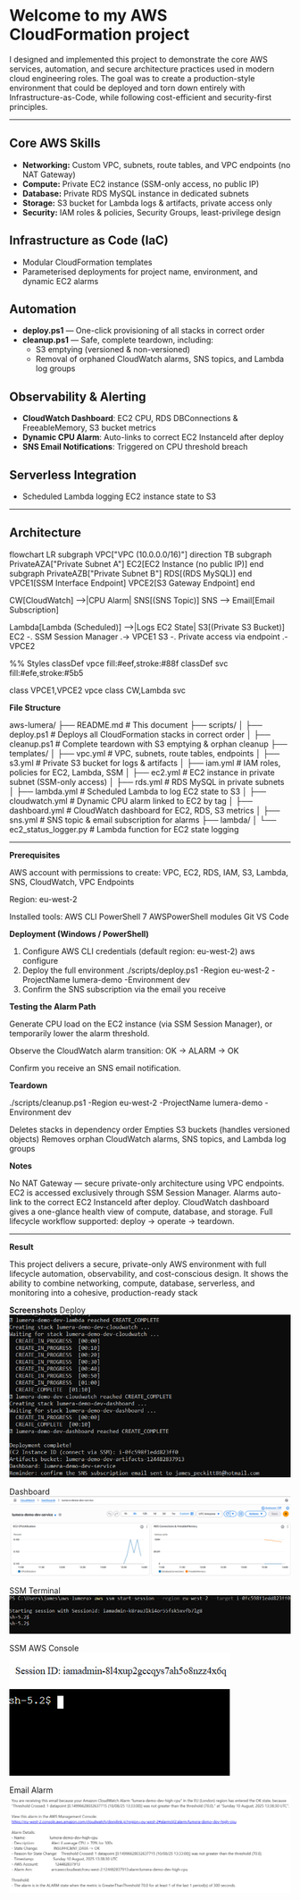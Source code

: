 # Welcome to my AWS CloudFormation project

I designed and implemented this project to demonstrate the core AWS services, automation, and secure architecture practices used in modern cloud engineering roles. The goal was to create a production-style environment that could be deployed and torn down entirely with Infrastructure-as-Code, while following cost-efficient and security-first principles.

---

## Core AWS Skills
- **Networking:** Custom VPC, subnets, route tables, and VPC endpoints (no NAT Gateway)
- **Compute:** Private EC2 instance (SSM-only access, no public IP)
- **Database:** Private RDS MySQL instance in dedicated subnets
- **Storage:** S3 bucket for Lambda logs & artifacts, private access only
- **Security:** IAM roles & policies, Security Groups, least-privilege design

## Infrastructure as Code (IaC)
- Modular CloudFormation templates
- Parameterised deployments for project name, environment, and dynamic EC2 alarms

## Automation
- **deploy.ps1** — One-click provisioning of all stacks in correct order
- **cleanup.ps1** — Safe, complete teardown, including:
  - S3 emptying (versioned & non-versioned)
  - Removal of orphaned CloudWatch alarms, SNS topics, and Lambda log groups

## Observability & Alerting
- **CloudWatch Dashboard**: EC2 CPU, RDS DBConnections & FreeableMemory, S3 bucket metrics
- **Dynamic CPU Alarm**: Auto-links to correct EC2 InstanceId after deploy
- **SNS Email Notifications**: Triggered on CPU threshold breach

## Serverless Integration
- Scheduled Lambda logging EC2 instance state to S3

---

## Architecture

flowchart LR
  subgraph VPC["VPC (10.0.0.0/16)"]
    direction TB
    subgraph PrivateAZA["Private Subnet A"]
      EC2[EC2 Instance (no public IP)]
    end
    subgraph PrivateAZB["Private Subnet B"]
      RDS[(RDS MySQL)]
    end
    VPCE1[SSM Interface Endpoint]
    VPCE2[S3 Gateway Endpoint]
  end

  CW[CloudWatch] -->|CPU Alarm| SNS[(SNS Topic)]
  SNS --> Email[Email Subscription]

  Lambda[Lambda (Scheduled)] -->|Logs EC2 State| S3[(Private S3 Bucket)]
  EC2 -. SSM Session Manager .-> VPCE1
  S3 -. Private access via endpoint .- VPCE2

  %% Styles
  classDef vpce fill:#eef,stroke:#88f
  classDef svc fill:#efe,stroke:#5b5

  class VPCE1,VPCE2 vpce
  class CW,Lambda svc


**File Structure**

aws-lumera/
├── README.md                  # This document
├── scripts/
│   ├── deploy.ps1              # Deploys all CloudFormation stacks in correct order
│   ├── cleanup.ps1             # Complete teardown with S3 emptying & orphan cleanup
├── templates/
│   ├── vpc.yml                 # VPC, subnets, route tables, endpoints
│   ├── s3.yml                  # Private S3 bucket for logs & artifacts
│   ├── iam.yml                 # IAM roles, policies for EC2, Lambda, SSM
│   ├── ec2.yml                 # EC2 instance in private subnet (SSM-only access)
│   ├── rds.yml                 # RDS MySQL in private subnets
│   ├── lambda.yml              # Scheduled Lambda to log EC2 state to S3
│   ├── cloudwatch.yml          # Dynamic CPU alarm linked to EC2 by tag
│   ├── dashboard.yml           # CloudWatch dashboard for EC2, RDS, S3 metrics
│   ├── sns.yml                 # SNS topic & email subscription for alarms
├── lambda/
│   └── ec2_status_logger.py    # Lambda function for EC2 state logging

---

**Prerequisites**

AWS account with permissions to create:
VPC, EC2, RDS, IAM, S3, Lambda, SNS, CloudWatch, VPC Endpoints

Region: eu-west-2

Installed tools:
AWS CLI
PowerShell 7
AWSPowerShell modules
Git
VS Code

**Deployment (Windows / PowerShell)**

1. Configure AWS CLI credentials (default region: eu-west-2)
aws configure
2. Deploy the full environment
./scripts/deploy.ps1 -Region eu-west-2 -ProjectName lumera-demo -Environment dev
3. Confirm the SNS subscription via the email you receive

**Testing the Alarm Path**

Generate CPU load on the EC2 instance (via SSM Session Manager), or temporarily lower the alarm threshold.

Observe the CloudWatch alarm transition: OK → ALARM → OK

Confirm you receive an SNS email notification.

**Teardown**

./scripts/cleanup.ps1 -Region eu-west-2 -ProjectName lumera-demo -Environment dev

Deletes stacks in dependency order
Empties S3 buckets (handles versioned objects)
Removes orphan CloudWatch alarms, SNS topics, and Lambda log groups

**Notes**

No NAT Gateway — secure private-only architecture using VPC endpoints.
EC2 is accessed exclusively through SSM Session Manager.
Alarms auto-link to the correct EC2 InstanceId after deploy.
CloudWatch dashboard gives a one-glance health view of compute, database, and storage.
Full lifecycle workflow supported: deploy → operate → teardown.

---

**Result**

This project delivers a secure, private-only AWS environment with full lifecycle automation, observability, and cost-conscious design. It shows the ability to combine networking, compute, database, serverless, and monitoring into a cohesive, production-ready stack

**Screenshots**
Deploy
![Deploy Success](./docs/deploy_success.PNG)

Dashboard
![CloudWatch Dashboard](./docs/dashboard.PNG)

SSM Terminal
![SSM Connect PowerShell](./docs/ssm_connect_PS.PNG)

SSM AWS Console
![SSM Connect AWS Console](./docs/ssm_connect_AWS.PNG)

Email Alarm
![SNS Alarm Confirmation](./docs/SNS_alarm_confirmation.PNG)
